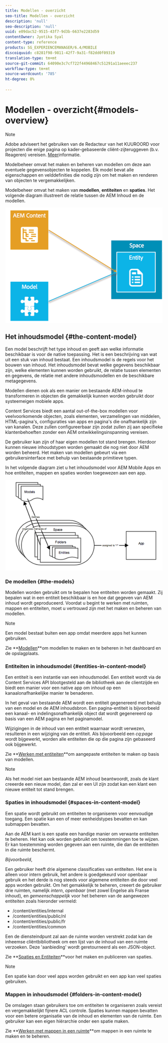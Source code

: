 ```yaml
---
title: Modellen - overzicht
seo-title: Modellen - overzicht
description: 'null'
seo-description: 'null'
uuid: e09dac52-9515-43f7-9d3b-6637e2283d59
contentOwner: Jyotika Syal
content-type: reference
products: SG_EXPERIENCEMANAGER/6.4/MOBILE
discoiquuid: c8281f98-9811-42f7-9a31-f82dd0f09319
translation-type: tm+mt
source-git-commit: 64090e3c7cf722f44968467c51291a11aeeec237
workflow-type: tm+mt
source-wordcount: '785'
ht-degree: 0%

---
```



# Modellen - overzicht{#models-overview}

>[!NOTE]
>
>Adobe adviseert het gebruiken van de Redacteur van het KUUROORD voor projecten die enige pagina op kader-gebaseerde cliënt-zijteruggeven (b.v. Reageren) vereisen. [Meer](/help/sites-developing/spa-overview.md)informatie.

Modelbeheer omvat het maken en beheren van modellen om deze aan eventuele gegevensobjecten te koppelen. Elk model bevat alle eigenschappen en velddefinities die nodig zijn om het maken en renderen van objecten te vergemakkelijken.

Modelbeheer omvat het maken van **modellen**, **entiteiten** en **spaties**. Het volgende diagram illustreert de relatie tussen de AEM Inhoud en de modellen.

![chlimage_1-81](assets/chlimage_1-81.png)

## Het inhoudsmodel {#the-content-model}

Een model beschrijft het type inhoud en geeft aan welke informatie beschikbaar is voor de native toepassing. Het is een beschrijving van wat uit een stuk van inhoud bestaat. Een inhoudsmodel is de regels voor het bouwen van inhoud. Het inhoudsmodel bevat welke gegevens beschikbaar zijn, welke elementen kunnen worden gebruikt, de relatie tussen elementen en gegevens, de relatie met andere inhoudsmodellen en de beschikbare metagegevens.

Modellen dienen ook als een manier om bestaande AEM-inhoud te transformeren in objecten die gemakkelijk kunnen worden gebruikt door systeemeigen mobiele apps.

Content Services biedt een aantal out-of-the-box modellen voor veelvoorkomende objecten, zoals elementen, verzamelingen van middelen, HTML-pagina&#39;s, configuraties van apps en pagina&#39;s die onafhankelijk zijn van kanalen. Deze zullen configureerbaar zijn zodat zullen zij aan specifieke klantenbehoeften zonder een AEM ontwikkelingsinspanning vereisen.

De gebruiker kan zijn of haar eigen modellen tot stand brengen. Hierdoor kunnen nieuwe inhoudstypen worden gemaakt die nog niet door AEM worden beheerd. Het maken van modellen gebeurt via een gebruikersinterface met behulp van bestaande primitieve typen.

In het volgende diagram ziet u het inhoudsmodel voor AEM Mobile Apps en hoe entiteiten, mappen en spaties worden toegewezen aan een app.

![chlimage_1-82](assets/chlimage_1-82.png)

### De modellen {#the-models}

Modellen worden gebruikt om te bepalen hoe entiteiten worden gemaakt. Zij bepalen wat in een entiteit beschikbaar is en hoe dat gegeven van AEM inhoud wordt geproduceerd. Voordat u begint te werken met ruimten, mappen en entiteiten, moet u vertrouwd zijn met het maken en beheren van modellen.

>[!NOTE]
>
>Een model bestaat buiten een app omdat meerdere apps het kunnen gebruiken.


Zie **[Modellen](/help/mobile/administer-mobile-apps.md)**om modellen te maken en te beheren in het dashboard en de opslagplaats.

### Entiteiten in inhoudsmodel {#entities-in-content-model}

Een entiteit is een instantie van een inhoudsmodel. Een entiteit wordt via de Content Services API blootgesteld aan de bibliotheek aan de clientzijde en biedt een manier voor een native app om inhoud op een kanaalonafhankelijke manier te benaderen.

In het geval van bestaande AEM wordt een entiteit gegenereerd met behulp van een model en de AEM inhoudsbron. Een pagina-entiteit is bijvoorbeeld een kanaal- en indelingsonafhankelijk object dat wordt gegenereerd op basis van een AEM pagina en het paginamodel.

Wijzigingen in de inhoud van een entiteit waarnaar wordt verwezen, resulteren in een wijziging van de entiteit. Als bijvoorbeeld een *cq:page* wordt bijgewerkt, worden alle entiteiten die op die pagina zijn gebaseerd ook bijgewerkt.

Zie **[Werken met entiteiten](/help/mobile/spaces-and-entities.md)**om aangepaste entiteiten te maken op basis van modellen.

>[!NOTE]
>
>Als het model niet aan bestaande AEM inhoud beantwoordt, zoals de klant creeerde een nieuw model, dan zal er een UI zijn zodat kan een klant een nieuwe entiteit tot stand brengen.


### Spaties in inhoudsmodel {#spaces-in-content-model}

Een spatie wordt gebruikt om entiteiten te organiseren voor eenvoudige toegang. Een spatie kan een of meer eenheidstypes bevatten en kan submappen bevatten.

Aan de AEM kant is een spatie een handige manier om verwante entiteiten te beheren. Het kan ook worden gebruikt om toestemmingen toe te wijzen. Er kan toestemming worden gegeven aan een ruimte, die dan de entiteiten in die ruimte beschermt.

*Bijvoorbeeld*,

Een gebruiker heeft drie algemene classificaties van entiteiten. Het ene is alleen voor intern gebruik, het andere is goedgekeurd voor openbaar gebruik en het derde is nog steeds voor algemene entiteiten die door veel apps worden gebruikt. Om het gemakkelijk te beheren, creeert de gebruiker drie ruimten, namelijk *intern*, *openbaar* (met zowel Engelse als Franse inhoud), en *gemeenschappelijk* voor het beheren van de aangewezen entiteiten zoals hieronder vermeld:

* /content/entities/internal
* /content/entities/public/nl
* /content/entities/public/fr
* /content/entities/common

Een de diensteindpunt zal aan de ruimte worden verstrekt zodat kan de inheemse cliëntbibliotheek om een lijst van de inhoud van een ruimte verzoeken. Deze &#39;aanbieding&#39; wordt geretourneerd als een JSON-object.

Zie **[Spaties en Entiteiten](/help/mobile/spaces-and-entities.md)**voor het maken en publiceren van spaties.

>[!NOTE]
>
>Een spatie kan door veel apps worden gebruikt en een app kan veel spaties gebruiken.

### Mappen in inhoudsmodel {#folders-in-content-model}

De omslagen staan gebruikers toe om entiteiten te organiseren zoals vereist en vergemakkelijkt fijnere ACL controle. Spaties kunnen mappen bevatten voor een betere organisatie van de inhoud en elementen van de ruimte. Een gebruiker kan een eigen hiërarchie onder een spatie maken.

Zie **[Werken met mappen in een ruimte](/help/mobile/spaces-and-entities.md)**om mappen in een ruimte te maken en te beheren.
